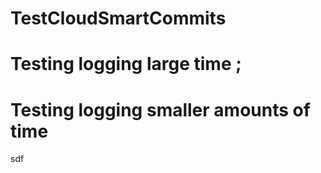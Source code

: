 # TestCloudSmartCommits
# Testing logging large time ;
# Testing logging smaller amounts of time
sdf
